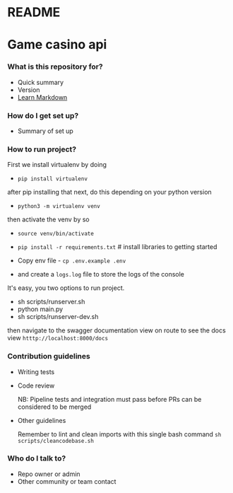 # README

# **Game casino api**

### What is this repository for?

- Quick summary
- Version
- [Learn Markdown](https://bitbucket.org/tutorials/markdowndemo)

### How do I get set up?

- Summary of set up

### How to run project?

First we install virtualenv by doing

- `pip install virtualenv`

after pip installing that next, do this depending on your python version

- `python3 -m virtualenv venv`

then activate the venv by so

- `source venv/bin/activate`

- `pip install -r requirements.txt` # install libraries to getting started

* Copy env file - `cp .env.example .env`

* and create a `logs.log` file to store the logs of the console

It's easy, you two options to run project.

- sh scripts/runserver.sh
- python main.py
- sh scripts/runserver-dev.sh

then navigate to the swagger documentation view on route to see the docs view
`htttp://localhost:8000/docs`

### Contribution guidelines

- Writing tests
- Code review
  
  NB: Pipeline tests and integration must pass before PRs can be considered to be merged
- Other guidelines

  Remember to lint and clean imports with this single bash command `sh scripts/cleancodebase.sh`

### Who do I talk to?

- Repo owner or admin
- Other community or team contact

